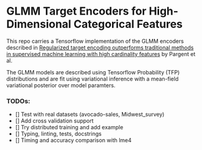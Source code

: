 # GLMM Target Encoders for High-Dimensional Categorical Features

This repo carries a Tensorflow implementation of the GLMM encoders described in
[Regularized target encoding outperforms traditional methods in supervised machine learning with high cardinality features](https://arxiv.org/pdf/2104.00629.pdf)
by Pargent et al.

The GLMM models are described using Tensorflow Probability (TFP) distributions and are fit
using variational inference with a mean-field variational posterior over model paramters.

### TODOs:
- [] Test with real datasets (avocado-sales, Midwest_survey)
- [] Add cross validation support
- [] Try distributed training and add example
- [] Typing, linting, tests, docstrings
- [] Timing and accuracy comparison with lme4

